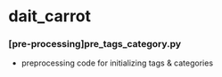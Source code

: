 # dait_carrot



### [pre-processing]pre_tags_category.py
- preprocessing code for initializing tags & categories


